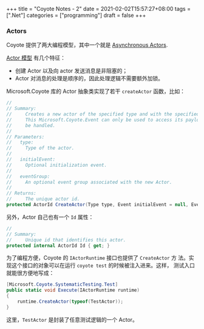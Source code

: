+++
title = "Coyote Notes - 2"
date = 2021-02-02T15:57:27+08:00
tags = [".Net"]
categories = ["programming"]
draft = false
+++

### Actors

Coyote 提供了两大编程模型，其中一个就是 [Asynchronous Actors](https://microsoft.github.io/coyote/#programming-models/actors/overview/).

[Actor 模型](https://en.wikipedia.org/wiki/Actor_model) 有几个特征：

- 创建 Actor 以及向 actor 发送消息是非阻塞的；
- Actor 对消息的处理是顺序的，因此处理逻辑不需要额外加锁。

Microsoft.Coyote 库的 Actor 抽象类实现了若干 `createActor` 函数，比如：

```c#
//
// Summary:
//     Creates a new actor of the specified type and with the specified optional Microsoft.Coyote.Event.
//     This Microsoft.Coyote.Event can only be used to access its payload, and cannot
//     be handled.
//
// Parameters:
//   type:
//     Type of the actor.
//
//   initialEvent:
//     Optional initialization event.
//
//   eventGroup:
//     An optional event group associated with the new Actor.
//
// Returns:
//     The unique actor id.
protected ActorId CreateActor(Type type, Event initialEvent = null, EventGroup eventGroup = null);
```

另外，Actor 自己也有一个 `Id` 属性：

```c#
//
// Summary:
//     Unique id that identifies this actor.
protected internal ActorId Id { get; }
```

为了编程方便，Coyote 的 `IActorRuntime` 接口也提供了 `CreateActor` 方
法。实现这个接口的对象可以在运行 `coyote test` 的时候被注入进来。这样，
测试入口就能很方便地写成：

```c#
[Microsoft.Coyote.SystematicTesting.Test]
public static void Execute(IActorRuntime runtime)
{
    runtime.CreateActor(typeof(TestActor));
}
```

这里，`TestActor` 是封装了任意测试逻辑的一个 Actor。
